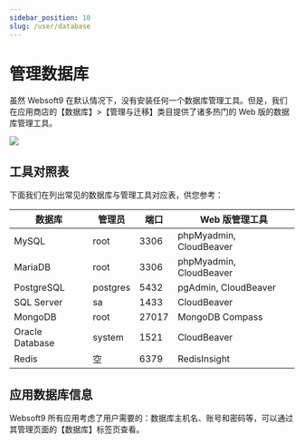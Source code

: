 ```yaml
---
sidebar_position: 10
slug: /user/database
---
```


# 管理数据库

虽然 Websoft9 在默认情况下，没有安装任何一个数据库管理工具。但是，我们在应用商店的【数据库】>【管理与迁移】类目提供了诸多热门的 Web 版的数据库管理工具。  

![](https://libs.websoft9.com/Websoft9/DocsPicture/zh/websoft9/websoft9-appstore-dbmanagelist.png)

## 工具对照表

下面我们在列出常见的数据库与管理工具对应表，供您参考：

| 数据库          | 管理员   | 端口  | Web 版管理工具          |
| --------------- | -------- | ----- | ----------------------- |
| MySQL           | root     | 3306  | phpMyadmin, CloudBeaver |
| MariaDB         | root     | 3306  | phpMyadmin, CloudBeaver |
| PostgreSQL      | postgres | 5432  | pgAdmin, CloudBeaver    |
| SQL Server      | sa       | 1433  | CloudBeaver             |
| MongoDB         | root     | 27017 | MongoDB Compass           |
| Oracle Database | system   | 1521  | CloudBeaver             |
| Redis           | 空       | 6379  | RedisInsight            |

## 应用数据库信息

Websoft9 所有应用考虑了用户需要的：数据库主机名、账号和密码等，可以通过其管理页面的【数据库】标签页查看。

